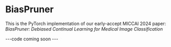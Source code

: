 # BiasPruner
This is the PyTorch implementation of our early-accept MICCAI 2024 paper:
*BiasPruner: Debiased Continual Learning for Medical Image Classification*

---code coming soon ---
